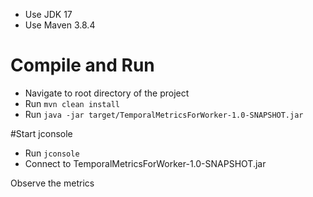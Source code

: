 * Use JDK 17
* Use Maven 3.8.4

# Compile and Run
* Navigate to root directory of the project
* Run `mvn clean install`
* Run `java -jar target/TemporalMetricsForWorker-1.0-SNAPSHOT.jar`

#Start jconsole
* Run `jconsole`
* Connect to TemporalMetricsForWorker-1.0-SNAPSHOT.jar

Observe the metrics

